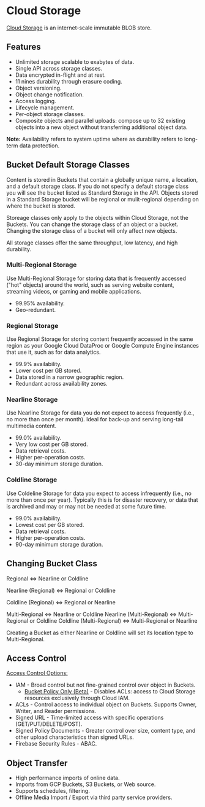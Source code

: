 # Cloud Storage

[Cloud Storage](https://cloud.google.com/storage/docs/storage-classes) is an internet-scale immutable BLOB store.

## Features

* Unlimited storage scalable to exabytes of data.
* Single API across storage classes.
* Data encrypted in-flight and at rest.
* 11 nines durability through erasure coding.
* Object versioning.
* Object change notification.
* Access logging.
* Lifecycle management.
* Per-object storage classes.
* Composite objects and parallel uploads: compose up to 32 existing objects into a new object without transferring additional object data.

__Note:__ Availability refers to system uptime where as durability refers to long-term data protection.

## Bucket Default Storage Classes

Content is stored in Buckets that contain a globally unique name, a location, and a default storage class. If you do not specify a default storage class you will see the bucket listed as Standard Storage in the API. Objects stored in a Standard Storage bucket will be regional or mulit-regional depending on where the bucket is stored.

Storeage classes only apply to the objects within Cloud Storage, not the Buckets. You can change the storage class of an object or a bucket. Changing the storage class of a bucket will only affect new objects.

All storage classes offer the same throughput, low latency, and high durability.

### Multi-Regional Storage

Use Multi-Regional Storage for storing data that is frequently accessed ("hot" objects) around the world, such as serving website content, streaming videos, or gaming and mobile applications.

* 99.95% availability.
* Geo-redundant.

### Regional Storage

Use Regional Storage for storing content frequently accessed in the same region as your Google Cloud DataProc or Google Compute Engine instances that use it, such as for data analytics.

* 99.9% availability.
* Lower cost per GB stored.
* Data stored in a narrow geographic region.
* Redundant across availability zones.

### Nearline Storage

Use Nearline Storage for data you do not expect to access frequently (i.e., no more than once per month). Ideal for back-up and serving long-tail multimedia content.

* 99.0% availability.
* Very low cost per GB stored.
* Data retrieval costs.
* Higher per-operation costs.
* 30-day minimum storage duration.

### Coldline Storage

Use Coldeline Storage for data you expect to access infrequently (i.e., no more than once per year). Typically this is for disaster recovery, or data that is archived and may or may not be needed at some future time.

* 99.0% availability.
* Lowest cost per GB stored.
* Data retrieval costs.
* Higher per-operation costs.
* 90-day minimum storage duration.

## Changing Bucket Class

Regional <=> Nearline or Coldline

Nearline (Regional) <=> Regional or Coldline

Coldline (Regional) <=> Regional or Nearline

Multi-Regional <=> Nearline or Coldline
Nearline (Multi-Regional) <=> Multi-Regional or Coldline
Coldline (Multi-Regional) <=> Multi-Regional or Nearline

Creating a Bucket as either Nearline or Coldline will set its location type to Multi-Regional.

## Access Control

[Access Control Options:](https://cloud.google.com/storage/docs/access-control/)

* IAM - Broad control but not fine-grained control over object in Buckets.
  * [Bucket Policy Only (Beta)](https://cloud.google.com/storage/docs/bucket-policy-only) - Disables ACLs: access to Cloud Storage resources exclusively through Cloud IAM.
* ACLs - Control access to individual object on Buckets. Supports Owner, Writer, and Reader permissions.
* Signed URL - Time-limited access with specific operations (GET/PUT/DELETE/POST).
* Signed Policy Documents - Greater control over size, content type, and other upload characteristics than signed URLs.
* Firebase Security Rules - ABAC.

## Object Transfer

* High performance imports of online data.
* Imports from GCP Buckets, S3 Buckets, or Web source.
* Supports schedules, filtering.
* Offline Media Import / Export via third party service providers.
